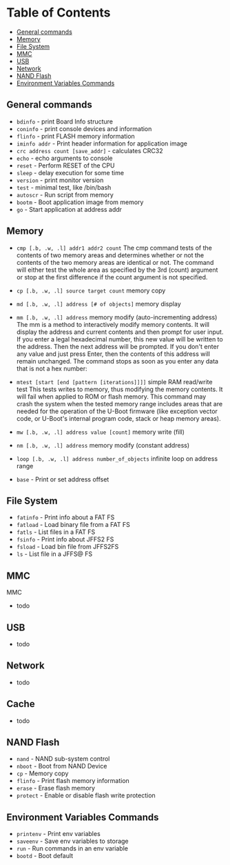 # Table of Contents
- [General commands](#general)
- [Memory](#memory)
- [File System](#file_system)
- [MMC](#mmc)
- [USB](#usb)
- [Network](#network)
- [NAND Flash](#nand_flash)
- [Environment Variables Commands](#env_variables)

<a name="general"></a>
## General commands

- `bdinfo` - print Board Info structure
- `coninfo` - print console devices and information
- `flinfo` - print FLASH memory information
- `iminfo addr` - Print header information for application image
- `crc address count [save_addr]` - calculates CRC32
- `echo` - echo arguments to console
- `reset` - Perform RESET of the CPU
- `sleep` - delay execution for some time
- `version` - print monitor version
- `test` - minimal test, like /bin/bash
- `autoscr` - Run script from memory
- `bootm` - Boot application image from memory
- `go` - Start application at address addr

<a name="memory"></a>
## Memory
- `cmp [.b, .w, .l] addr1 addr2 count`
The cmp command tests of the contents of two memory areas and determines whether or not the contents of the two memory areas are identical or not. The command will either test the whole area as specified by the 3rd (count) argument or stop at the first difference if the count argument is not specified.

- `cp [.b, .w, .l] source target count`
memory copy

- `md [.b, .w, .l] address [# of objects]`
memory display

- `mm [.b, .w, .l] address`
memory modify (auto-incrementing address)
The mm is a method to interactively modify memory contents. It will display the address and current contents and then prompt for user input. If you enter a legal hexadecimal number, this new value will be written to the address. Then the next address will be prompted. If you don't enter any value and just press Enter, then the contents of this address will remain unchanged. The command stops as soon as you enter any data that is not a hex number:

- `mtest [start [end [pattern [iterations]]]]`
simple RAM read/write test
This tests writes to memory, thus modifying the memory contents. It will fail when applied to ROM or
flash memory. This command may crash the system when the tested memory range includes areas that are
needed for the operation of the U-Boot firmware (like exception vector code, or U-Boot's internal program
code, stack or heap memory areas).

- `mw [.b, .w, .l] address value [count]`
memory write (fill)

- `nm [.b, .w, .l] address`
memory modify (constant address)

- `loop [.b, .w, .l] address number_of_objects`
infinite loop on address range

- `base` - Print or set address offset

<a name="file_system"></a>
## File System
- `fatinfo` - Print info about a FAT FS
- `fatload` - Load binary file from a FAT  FS
- `fatls` - List files in a FAT FS
- `fsinfo` - Print info about JFFS2 FS
- `fsload` - Load bin file from JFFS2FS
- `ls` - List file in a JFFS@ FS

<a name="mmc"></a>
## MMC
MMC
- todo

<a name="usb"></a>
## USB
- todo

<a name="network"></a>
## Network
- todo

<a name="cache"></a>
## Cache
- todo

<a name="nand_flash"></a>
## NAND Flash
- `nand` - NAND sub-system control
- `nboot` - Boot from NAND Device
- `cp` - Memory copy
- `flinfo` - Print flash memory information
- `erase` - Erase flash memory
- `protect` - Enable or disable flash write protection

<a name="env_variables"></a>
## Environment Variables Commands
- `printenv` - Print env variables
- `saveenv` - Save env variables to storage
- `run` - Run commands in an env variable
- `bootd` - Boot default
